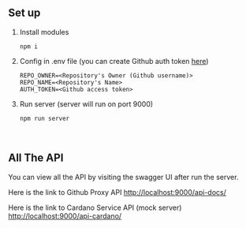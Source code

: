 ## Set up

1. Install modules

    ```
    npm i
    ```

1. Config in .env file (you can create Github auth token [here](https://docs.github.com/en/authentication/keeping-your-account-and-data-secure/creating-a-personal-access-token#creating-a-token))

    ```
    REPO_OWNER=<Repository's Owner (Github username)>
    REPO_NAME=<Repository's Name>
    AUTH_TOKEN=<Github access token>
    ```

1. Run server (server will run on port 9000)

    ```
    npm run server
    ```

<br />

## All The API

You can view all the API by visiting the swagger UI after run the server.

Here is the link to Github Proxy API [http://localhost:9000/api-docs/](http://localhost:9000/api-docs/#/)

Here is the link to Cardano Service API (mock server) [http://localhost:9000/api-cardano/](http://localhost:9000/api-cardano/#/)
